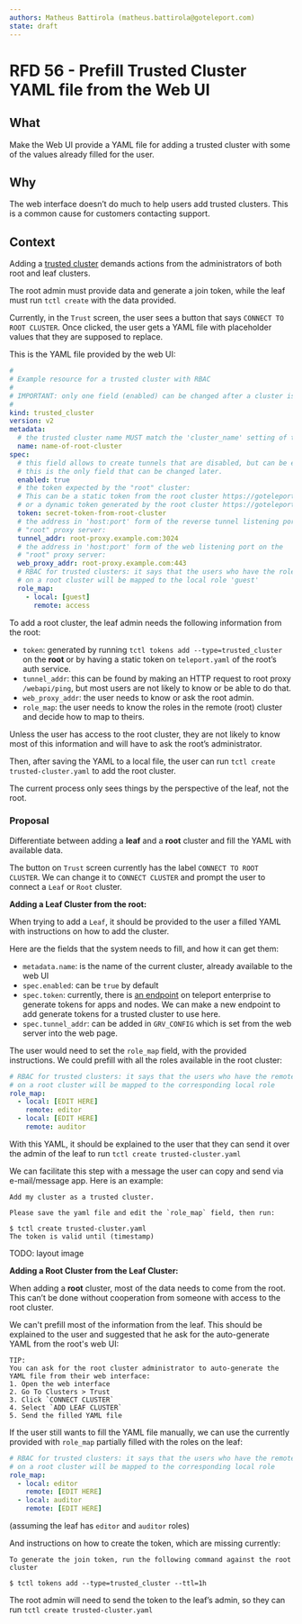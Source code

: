 ```yaml
---
authors: Matheus Battirola (matheus.battirola@goteleport.com)
state: draft
---
```


# RFD 56 - Prefill Trusted Cluster YAML file from the Web UI

## What

Make the Web UI provide a YAML file for adding a trusted cluster with some of the values already filled for the user.

## Why

The web interface doesn’t do much to help users add trusted clusters. This is a common cause for customers contacting support.

## Context

Adding a [trusted cluster](https://goteleport.com/docs/setup/admin/trustedclusters/) demands actions from the administrators of both root and leaf clusters.

The root admin must provide data and generate a join token, while the leaf must run `tctl create` with the data provided.

Currently, in the `Trust` screen, the user sees a button that says `CONNECT TO ROOT CLUSTER`. Once clicked, the user gets a YAML file with placeholder values that they are supposed to replace.

This is the YAML file provided by the web UI:

```yaml
#
# Example resource for a trusted cluster with RBAC
#
# IMPORTANT: only one field (enabled) can be changed after a cluster is created.
#
kind: trusted_cluster
version: v2
metadata:
  # the trusted cluster name MUST match the 'cluster_name' setting of the root cluster.
  name: name-of-root-cluster
spec:
  # this field allows to create tunnels that are disabled, but can be enabled later.
  # this is the only field that can be changed later.
  enabled: true
  # the token expected by the "root" cluster:
  # This can be a static token from the root cluster https://goteleport.com/docs/trustedclusters/#static-join-tokens
  # or a dynamic token generated by the root cluster https://goteleport.com/docs/trustedclusters/#dynamic-join-tokens
  token: secret-token-from-root-cluster
  # the address in 'host:port' form of the reverse tunnel listening port on the
  # "root" proxy server:
  tunnel_addr: root-proxy.example.com:3024
  # the address in 'host:port' form of the web listening port on the
  # "root" proxy server:
  web_proxy_addr: root-proxy.example.com:443
  # RBAC for trusted clusters: it says that the users who have the role 'access'
  # on a root cluster will be mapped to the local role 'guest'
  role_map:
    - local: [guest]
      remote: access
```

To add a root cluster, the leaf admin needs the following information from the root:

- `token`: generated by running `tctl tokens add --type=trusted_cluster` on the **root** or by having a static token on `teleport.yaml` of the root’s auth service.
- `tunnel_addr`: this can be found by making an HTTP request to root proxy `/webapi/ping`, but most users are not likely to know or be able to do that.
- `web_proxy_addr`: the user needs to know or ask the root admin.
- `role_map`: the user needs to know the roles in the remote (root) cluster and decide how to map to theirs.

Unless the user has access to the root cluster, they are not likely to know most of this information and will have to ask the root’s administrator.

Then, after saving the YAML to a local file, the user can run `tctl create trusted-cluster.yaml` to add the root cluster.

The current process only sees things by the perspective of the leaf, not the root.

### Proposal

Differentiate between adding a **leaf** and a **root** cluster and fill the YAML with available data.

The button on `Trust` screen currently has the label `CONNECT TO ROOT CLUSTER`. We can change it to `CONNECT CLUSTER` and prompt the user to connect a `Leaf` or `Root` cluster.

**Adding a Leaf Cluster from the root:**

When trying to add a `Leaf`, it should be provided to the user a filled YAML with instructions on how to add the cluster.

Here are the fields that the system needs to fill, and how it can get them:

- `metadata.name`: is the name of the current cluster, already available to the web UI
- `spec.enabled`: can be `true` by default
- `spec.token`: currently, there is [an endpoint](https://github.com/gravitational/teleport.e/blob/e9c0cb35467bc9cae40f2b55ca16cbc3e0ff6f07/lib/web/plugin.go#L88) on teleport enterprise to generate tokens for apps and nodes. We can make a new endpoint to add generate tokens for a trusted cluster to use here.
- `spec.tunnel_addr`: can be added in `GRV_CONFIG` which is set from the web server into the web page.

The user would need to set the `role_map` field, with the provided instructions. We could prefill with all the roles available in the root cluster:

```yaml
# RBAC for trusted clusters: it says that the users who have the remote role
# on a root cluster will be mapped to the corresponding local role
role_map:
  - local: [EDIT HERE]
    remote: editor
  - local: [EDIT HERE]
    remote: auditor
```

With this YAML, it should be explained to the user that they can send it over the admin of the leaf to run `tctl create trusted-cluster.yaml`

We can facilitate this step with a message the user can copy and send via e-mail/message app. Here is an example:

```plaintext
Add my cluster as a trusted cluster.

Please save the yaml file and edit the `role_map` field, then run:

$ tctl create trusted-cluster.yaml
The token is valid until (timestamp)
```

TODO: layout image

**Adding a Root Cluster from the Leaf Cluster:**

When adding a **root** cluster, most of the data needs to come from the root. This can’t be done without cooperation from someone with access to the root cluster.

We can't prefill most of the information from the leaf. This should be explained to the user and suggested that he ask for the auto-generate YAML from the root's web UI:

```plaintext
TIP:
You can ask for the root cluster administrator to auto-generate the YAML file from their web interface:
1. Open the web interface
2. Go To Clusters > Trust
3. Click `CONNECT CLUSTER`
4. Select `ADD LEAF CLUSTER`
5. Send the filled YAML file

```

If the user still wants to fill the YAML file manually, we can use the currently provided with `role_map` partially filled with the roles on the leaf:

```yaml
# RBAC for trusted clusters: it says that the users who have the remote role
# on a root cluster will be mapped to the corresponding local role
role_map:
  - local: editor
    remote: [EDIT HERE]
  - local: auditor
    remote: [EDIT HERE]
```

(assuming the leaf has `editor` and `auditor` roles)

And instructions on how to create the token, which are missing currently:

```plaintext
To generate the join token, run the following command against the root cluster

$ tctl tokens add --type=trusted_cluster --ttl=1h

```

The root admin will need to send the token to the leaf’s admin, so they can run `tctl create trusted-cluster.yaml`
